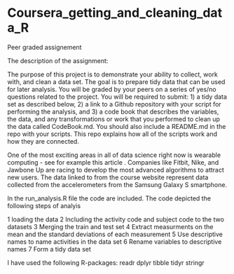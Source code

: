 # Coursera_getting_and_cleaning_data_R
Peer graded assignement 


The description of the assignment:

The purpose of this project is to demonstrate your ability to collect, work with, and clean a data set. The goal is to prepare tidy data that can be used for later analysis. You will be graded by your peers on a series of yes/no questions related to the project. You will be required to submit: 1) a tidy data set as described below, 2) a link to a Github repository with your script for performing the analysis, and 3) a code book that describes the variables, the data, and any transformations or work that you performed to clean up the data called CodeBook.md. You should also include a README.md in the repo with your scripts. This repo explains how all of the scripts work and how they are connected.

One of the most exciting areas in all of data science right now is wearable computing - see for example this article . Companies like Fitbit, Nike, and Jawbone Up are racing to develop the most advanced algorithms to attract new users. The data linked to from the course website represent data collected from the accelerometers from the Samsung Galaxy S smartphone.

In the run_analysis.R file the code are included. The code depicted the following steps of analyis

1   loading the data
2   Including the activity code and subject code to the two datasets
3   Merging the train and test set
4   Extract measurments on the mean and the standard deviations of each measurement
5   Use descriptive names to name activities in the data set 
6   Rename variables to descriptive names 
7   Form a tidy data set

I have used the following R-packages:
readr
dplyr
tibble
tidyr
stringr

